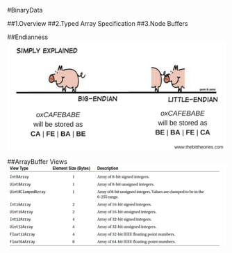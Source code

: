 #BinaryData

##1.Overview
##2.Typed Array Specification
##3.Node Buffers



##Endianness
![](endian.png)


##ArrayBuffer Views
![](arraybufferviews.png)
















